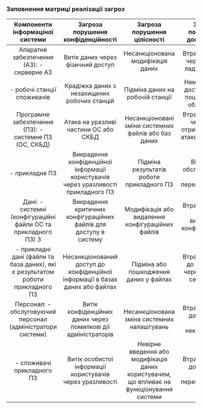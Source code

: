 ### Заповнення матриці реалізації загроз 

| Компоненти інформаціної системи | Загроза порушення конфіденційності | Загроза порушення цілісності | Загроза порушення доступності |
| :---: | :---: | :---: | :---: |
|Апаратне забезпечення (АЗ): - серверне АЗ | Витік даних через фізичний доступ | Несанкціонована модифікація даних | Втрата доступу через вихід з ладу серверів |
| - робочі станції споживачів| Крадіжка даних з незахищених робочих станцій | Підміна даних на робочій станції | Неможливість доступу через пошкодження обладнання |
|Програмне забезпечення (ПЗ): - системне ПЗ (ОС, СКБД)| Атака на уразливі частини  ОС або СКБД | Несанкціоновані зміни системних файлів або баз даних | Втрата доступу через збої отримані DDoS-атакою в ОС або СКБД |
|- прикладне ПЗ| Викрадення конфіденційної інформації користувачів через уразливості прикладного ПЗ | Підміна результатів роботи прикладного ПЗ | Відмова в обслуговуванні через перевантаження |
|Дані: - системні (конфігураційні файли ОС та прикладного ПЗ) З| Викрадення критичних конфігураційних файлів для доступу в систему | Модифікація або видалення конфігураційних файлів | Втрата доступу через видалення конфігураційних файлів |
| - прикладні дані (файли та база даних), які є результатом роботи прикладного ПЗ| Несанкціонований доступ до конфіденційної інформації в базах даних або файлах | Підміна або пошкодження даних у файлах | Втрата доступу до баз даних через атаку на сервер баз даних |
|Персонал: - обслуговуючий персонал (адміністратори системи)| Витік конфіденційних даних через помилкові дії адміністраторів | Несанкціонована зміна системних налаштувань | Втрата доступу до системи через некоректні дії |
| - споживачі прикладного ПЗ| Витік особистої інформації користувачів через уразливості | Невірне введення або модифікація даних користувачем, що впливає на функціонування системи | Втрата доступу до системи через перевантаження  |

